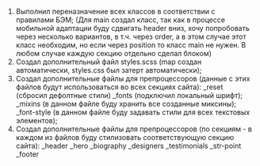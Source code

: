 
1. Выполнил переназначение всех классов в соответствии с правилами БЭМ; 
    (Для main создал класс, так как в процессе мобильной адаптации буду сдвигать header вниз, хочу попробовать через несколько вариантов, в т.ч. через order, а в этом случае этот класс необходим, но если через position то класс main не нужен. В любом случае каждую секцию отдельно сделал блоком)
2. Создал дополнительный файл styles.scss
    (map создан автоматически, styles.css был затерт автоматически);
3. Создал дополнительные файлы для препроцессоров (данные с этих файлов будут использоваться во всех секциях сайта): 
    _reset (сбросил дефолтные стили)
    _fonts (подключил локальный шрифт);
    _mixins (в данном файле буду хранить все созданные миксины);
    _font-style (в данном файле буду задавать стили для всех текстовых элементов);
4. Создал дополнительные файлы для препроцессоров (по секциям - в каждом из файлов буду стилизовать соответствующую секцию сайта): 
    _header 
    _hero
    _biography
    _designers
    _testimonials
    _str-point
    _footer

